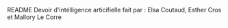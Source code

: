 README Devoir d'intélligence articifielle
fait par : Elsa Coutaud, Esther Cros et Mallory Le Corre



